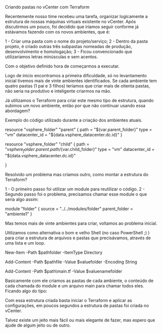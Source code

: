 Criando pastas no vCenter com Terraform

Recentemente nosso time recebeu uma tarefa, organizar logicamente a estrutura de nossas máquinas virtuais existente no vCenter. Após discutirmos um pouco, foi decidido que iríamos seguir conforme já estávamos fazendo com os novos ambientes, que é:

1 - Criar uma pasta com o nome do projeto/serviço;
2 - Dentro da pasta projeto, é criado outras três subpastas nomeadas de produção, desenvolvimento e homologação;
3 - Ficou convencionado que utilizaríamos letras minúsculas e sem acentos.

Com o objetivo definido hora de começarmos a executar. 

Logo de inicio encontramos a primeira dificuldade, só no levantamento inicial tivemos mais de vinte ambientes identificados. Se cada ambiente tem quatro pastas (1 pai e 3 filhos) teríamos que criar mais de oitenta pastas, não seria na produtivo e inteligente criarmos na mão.

Já utilizamos o Terraform para criar este mesmo tipo de estrutura, quando subimos um novo ambiente, então por que não continuar usando essa abordagem?

Exemplo do código utilizado durante a criação dos ambientes atuais.

resource "vsphere_folder" "parent" {
  path          = "${var.parent_folder}"
  type          = "vm"
  datacenter_id = "${data.vsphere_datacenter.dc.id}"
}

resource "vsphere_folder" "child" {
  path          = "${vsphere_folder.parent.path}/${var.child_folder}"
  type          = "vm"
  datacenter_id = "${data.vsphere_datacenter.dc.id}"

}

Resolvido um problema mas criamos outro, como montar a estrutura do Terraform? 

1 - O primeiro passo foi utilizar um module para reutilizar o código. 
2 - Segundo passo foi o problema, precisamos chamar esse module o que seria algo assim:

module "folder" {
  source        = "../../modules/folder"
  parent_folder = "ambiente1"
}    

Mas temos mais de vinte ambientes para criar, voltamos ao problema inicial. 

Utilizamos como alternativa o bom e velho Shell (no caso PowerShell ;) ) para criar a estrutura de arquivos e pastas que precisávamos, através de uma lista e um loop.

New-Item -Path $pathfolder -ItemType Directory

Add-Content -Path $pathfile -Value $valuefolder -Encoding String

Add-Content -Path $path\main.tf -Value $valuenamefolder


Basicamente com ele criamos as pastas de cada ambiente, o conteúdo de cada chamada do module e um arquivo main para chamar todos eles. Ficando algo do tipo:

Com essa estrutura criada basta iniciar o Terraform e aplicar as configurações, em poucos segundos a estrutura de pastas foi criada no vCenter.

Talvez existe um jeito mais fácil ou mais elegante de fazer, mas espero que ajude de algum jeito ou de outro.
